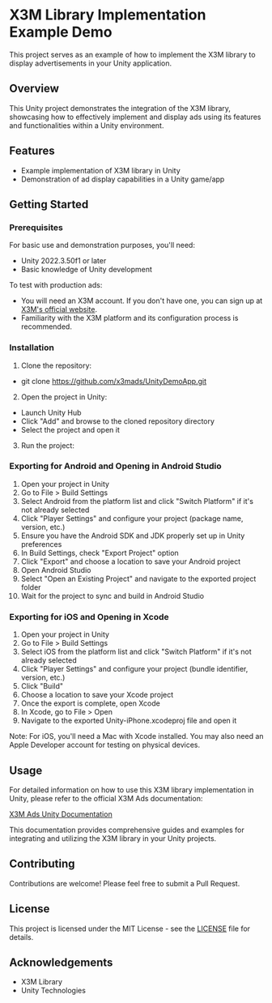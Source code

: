 # X3M Library Implementation Example Demo

This project serves as an example of how to implement the X3M library to display advertisements in your Unity application.

## Overview

This Unity project demonstrates the integration of the X3M library, showcasing how to effectively implement and display ads using its features and functionalities within a Unity environment.

## Features

- Example implementation of X3M library in Unity
- Demonstration of ad display capabilities in a Unity game/app

## Getting Started

### Prerequisites

For basic use and demonstration purposes, you'll need:

- Unity 2022.3.50f1 or later
- Basic knowledge of Unity development

To test with production ads:

- You will need an X3M account. If you don't have one, you can sign up at [X3M's official website](https://www.x3mads.com/).
- Familiarity with the X3M platform and its configuration process is recommended.

### Installation

1. Clone the repository:

- git clone https://github.com/x3mads/UnityDemoApp.git

2. Open the project in Unity:
- Launch Unity Hub
- Click "Add" and browse to the cloned repository directory
- Select the project and open it

3. Run the project:

### Exporting for Android and Opening in Android Studio

1. Open your project in Unity
2. Go to File > Build Settings
3. Select Android from the platform list and click "Switch Platform" if it's not already selected
4. Click "Player Settings" and configure your project (package name, version, etc.)
5. Ensure you have the Android SDK and JDK properly set up in Unity preferences
6. In Build Settings, check "Export Project" option
7. Click "Export" and choose a location to save your Android project
8. Open Android Studio
9. Select "Open an Existing Project" and navigate to the exported project folder
10. Wait for the project to sync and build in Android Studio

### Exporting for iOS and Opening in Xcode

1. Open your project in Unity
2. Go to File > Build Settings
3. Select iOS from the platform list and click "Switch Platform" if it's not already selected
4. Click "Player Settings" and configure your project (bundle identifier, version, etc.)
5. Click "Build"
6. Choose a location to save your Xcode project
7. Once the export is complete, open Xcode
8. In Xcode, go to File > Open
9. Navigate to the exported Unity-iPhone.xcodeproj file and open it

Note: For iOS, you'll need a Mac with Xcode installed. You may also need an Apple Developer account for testing on physical devices.

## Usage

For detailed information on how to use this X3M library implementation in Unity, please refer to the official X3M Ads documentation:

[X3M Ads Unity Documentation](https://docs.loomit.x3mads.com/docs/Loomit/SDK%20integration%20guide/unity/Prerequisites/)

This documentation provides comprehensive guides and examples for integrating and utilizing the X3M library in your Unity projects.

## Contributing

Contributions are welcome! Please feel free to submit a Pull Request.

## License

This project is licensed under the MIT License - see the [LICENSE](LICENSE)  file for details.

## Acknowledgements

- X3M Library
- Unity Technologies
